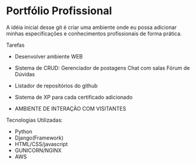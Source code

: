 # Portfólio Profissional



A idéia inicial desse git é criar uma ambiente onde eu possa adicionar minhas especificações e conhecimentos profissionais de forma prática. 

Tarefas

- Desenvolver ambiente WEB
- Sistema de CRUD:
  Gerenciador de postagens
  Chat com salas
  Fórum de Dúvidas


- Listador de repositórios do github
- Sistema de XP para cada certificado adicionado
- AMBIENTE DE INTERAÇÃO COM VISITANTES 


Tecnologias Utilizadas:
- Python
- Django(Framework)
- HTML/CSS/javascript
- GUNICORN/NGINX
- AWS


